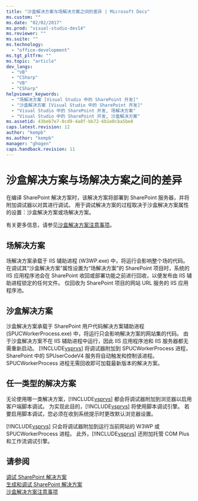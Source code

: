```yaml
---
title: "沙盒解决方案与场解决方案之间的差异 | Microsoft Docs"
ms.custom: ""
ms.date: "02/02/2017"
ms.prod: "visual-studio-dev14"
ms.reviewer: ""
ms.suite: ""
ms.technology: 
  - "office-development"
ms.tgt_pltfrm: ""
ms.topic: "article"
dev_langs: 
  - "VB"
  - "CSharp"
  - "VB"
  - "CSharp"
helpviewer_keywords: 
  - "场解决方案 [Visual Studio 中的 SharePoint 开发]"
  - "沙盒解决方案 [Visual Studio 中的 SharePoint 开发]"
  - "Visual Studio 中的 SharePoint 开发, 场解决方案"
  - "Visual Studio 中的 SharePoint 开发, 沙盒解决方案"
ms.assetid: 43beb7e7-0cd9-4a8f-bb72-6b1e0cba5be8
caps.latest.revision: 12
author: "kempb"
ms.author: "kempb"
manager: "ghogen"
caps.handback.revision: 11
---
```

# 沙盒解决方案与场解决方案之间的差异
  在编译 SharePoint 解决方案时，该解决方案将部署到 SharePoint 服务器，并将附加调试器以对其进行调试。  用于调试解决方案的过程取决于沙盒解决方案属性的设置：沙盒解决方案或场解决方案。  
  
 有关更多信息，请参见[沙盒解决方案注意事项](../sharepoint/sandboxed-solution-considerations.md)。  
  
## 场解决方案  
 场解决方案承载于 IIS 辅助进程 \(W3WP.exe\) 中，将运行会影响整个场的代码。  在调试其“沙盒解决方案”属性设置为“场解决方案”的 SharePoint 项目时，系统的 IIS 应用程序池会在 SharePoint 收回或部署功能之前进行回收，以便发布由 IIS 辅助进程锁定的任何文件。  仅回收为 SharePoint 项目的网站 URL 服务的 IIS 应用程序池。  
  
## 沙盒解决方案  
 沙盒解决方案承载于 SharePoint 用户代码解决方案辅助进程 \(SPUCWorkerProcess.exe\) 中，将运行只会影响解决方案的网站集的代码。  由于沙盒解决方案不在 IIS 辅助进程中运行，因此 IIS 应用程序池和 IIS 服务器都无需重新启动。  [!INCLUDE[vsprvs](../sharepoint/includes/vsprvs-md.md)] 将调试器附加到 SPUCWorkerProcess 进程，SharePoint 中的 SPUserCodeV4 服务将自动触发和控制该进程。  SPUCWorkerProcess 进程无需回收即可加载最新版本的解决方案。  
  
## 任一类型的解决方案  
 无论使用哪一类解决方案，[!INCLUDE[vsprvs](../sharepoint/includes/vsprvs-md.md)] 都会将调试器附加到浏览器以启用客户端脚本调试。  为实现此目的，[!INCLUDE[vsprvs](../sharepoint/includes/vsprvs-md.md)] 将使用脚本调试引擎。  若要启用脚本调试，您必须在收到系统提示时更改默认浏览器设置。  
  
 [!INCLUDE[vsprvs](../sharepoint/includes/vsprvs-md.md)] 只会将调试器附加到运行当前网站的 W3WP 或 SPUCWorkerProcess 进程。  此外，[!INCLUDE[vsprvs](../sharepoint/includes/vsprvs-md.md)] 还附加托管 COM Plus 和工作流调试引擎。  
  
## 请参阅  
 [调试 SharePoint 解决方案](../sharepoint/debugging-sharepoint-solutions.md)   
 [生成和调试 SharePoint 解决方案](../sharepoint/building-and-debugging-sharepoint-solutions.md)   
 [沙盒解决方案注意事项](../sharepoint/sandboxed-solution-considerations.md)  
  
  
